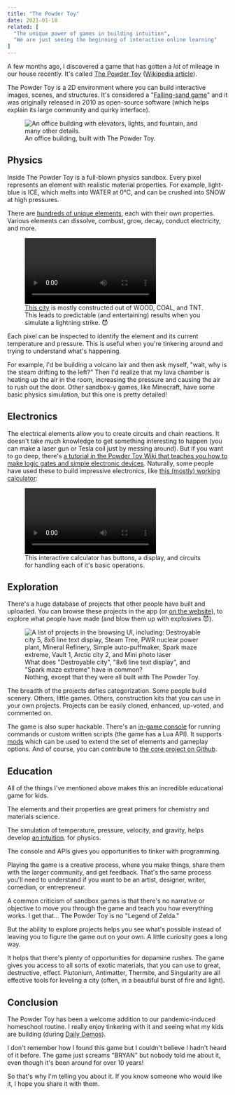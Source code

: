```yaml
---
title: "The Powder Toy"
date: 2021-01-18
related: [
  "The unique power of games in building intuition",
  "We are just seeing the beginning of interactive online learning"
]
---
```


A few months ago, I discovered a game that has gotten a *lot* of mileage in our house recently. It's called [The Powder Toy](https://powdertoy.co.uk) ([Wikipedia article](https://en.wikipedia.org/wiki/The_Powder_Toy)).

The Powder Toy is a 2D environment where you can build interactive images, scenes, and structures. It's considered a "[Falling-sand game](https://en.wikipedia.org/wiki/Falling-sand_game)" and it was originally released in 2010 as open-source software (which helps explain its large community and quirky interface).

<figure class="center">
  <img src="{{site.url}}/assets/images/PowderToy.webp" alt="An office building with elevators, lights, and fountain, and many other details." />
  <figcaption>An office building, built with The Powder Toy.</figcaption>
</figure>

## Physics

Inside The Powder Toy is a full-blown physics sandbox. Every pixel represents an element with realistic material properties. For example, light-blue is ICE, which melts into WATER at 0°C, and can be crushed into SNOW at high pressures.

There are [hundreds of unique elements](https://powdertoy.co.uk/Wiki/W/Elements.html), each with their own properties. Various elements can dissolve, combust, grow, decay, conduct electricity, and more.

<figure class="center">
  <video controls onended="this.currentTime = 0">
    <source src="{{site.url}}/assets/video/PowderToyCityExplodes.webm" type="video/webm">
    Your browser does not support the video tag.
  </video>
  <figcaption><a href="https://powdertoy.co.uk/Browse/View.html?ID=1146000" target="_blank">This city</a> is mostly constructed out of WOOD, COAL, and TNT.<br />This leads to predictable (and entertaining) results when you simulate a lightning strike. 😈</figcaption>
</figure>

Each pixel can be inspected to identify the element and its current temperature and pressure. This is useful when you're tinkering around and trying to understand what's happening.

For example, I'd be building a volcano lair and then ask myself, "wait, why is the steam drifting to the left?" Then I'd realize that my lava chamber is heating up the air in the room, increasing the pressure and causing the air to rush out the door. Other sandbox-y games, like Minecraft, have some basic physics simulation, but this one is pretty detailed!

## Electronics

The electrical elements allow you to create circuits and chain reactions. It doesn't take much knowledge to get something interesting to happen (you can make a laser gun or Tesla coil just by messing around). But if you want to go deep, there's [a tutorial in the Powder Toy Wiki that teaches you how to make logic gates and simple electronic devices](https://powdertoy.co.uk/Wiki/W/Complete_Electronics_Tutorial.html). Naturally, some people have used these to build impressive electronics, like [this (mostly) working calculator](https://powdertoy.co.uk/Browse/View.html?ID=389689):

<figure class="center">
  <video controls onended="this.currentTime = 0">
    <source src="{{site.url}}/assets/video/PowderToyCalc.webm" type="video/webm">
    Your browser does not support the video tag.
  </video>
  <figcaption>This interactive calculator has buttons, a display, and circuits for handling each of it's basic operations.</figcaption>
</figure>

## Exploration

There's a huge database of projects that other people have built and uploaded. You can browse these projects in the app (or [on the website](https://powdertoy.co.uk/Browse.html)), to explore what people have made (and blow them up with explosives 😈).

<figure class="center">
  <img src="{{site.url}}/assets/images/PowderToyBrowse.png" alt="A list of projects in the browsing UI, including: Destroyable city 5, 8x6 line text display, Steam Tree, PWR nuclear power plant, Mineral Refinery, Simple auto-puffmaker, Spark maze extreme, Vault 1, Arctic city 2, and Mini photo laser" />
  <figcaption>What does "Destroyable city", "8x6 line text display", and "Spark maze extreme" have in common? <br>Nothing, except that they were all built with The Powder Toy.</figcaption>
</figure>

The breadth of the projects defies categorization. Some people build scenery. Others, little games. Others, construction kits that you can use in your own projects. Projects can be easily cloned, enhanced, up-voted, and commented on.

The game is also super hackable. There's an [in-game console](https://powdertoy.co.uk/Wiki/W/Using_The_Console.html) for running commands or custom written scripts (the game has a Lua API). It supports [mods](https://powdertoy.co.uk/Wiki/W/Mod_collection.html) which can be used to extend the set of elements and gameplay options. And of course, you can contribute to [the core project on Github](https://github.com/The-Powder-Toy/The-Powder-Toy).

## Education

All of the things I've mentioned above makes this an incredible educational game for kids.

The elements and their properties are great primers for chemistry and materials science.

The simulation of temperature, pressure, velocity, and gravity, helps develop [an intuition]({{site.url}}/2019/03/28/the-unique-power-of-games-in-building-intuition/). for physics.

The console and APIs gives you opportunities to tinker with programming.

Playing the game is a creative process, where you make things, share them with the larger community, and get feedback. That's the same process you'll need to understand if you want to be an artist, designer, writer, comedian, or entrepreneur.

A common criticism of sandbox games is that there's no narrative or objective to move you through the game and teach you how everything works. I get that... The Powder Toy is no "Legend of Zelda."

But the ability to explore projects helps you see what's possible instead of leaving you to figure the game out on your own. A little curiosity goes a long way.

It helps that there's plenty of opportunities for dopamine rushes. The game gives you access to all sorts of exotic materials, that you can use to great, destructive, effect. Plutonium, Antimatter, Thermite, and Singularity are all effective tools for leveling a city (often, in a beautiful burst of fire and light).

## Conclusion

The Powder Toy has been a welcome addition to our pandemic-induced homeschool routine. I really enjoy tinkering with it and seeing what my kids are building (during [Daily Demos]({{site.url}}/2019/07/16/daily-demos-a-ritual-for-raising-kids-that-create/)).

I don't remember how I found this game but I couldn't believe I hadn't heard of it before. The game just screams "BRYAN" but nobody told me about it, even though it's been around for over 10 years!

So that's why I'm telling you about it. If you know someone who would like it, I hope you share it with them.
